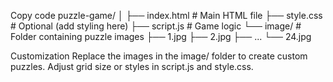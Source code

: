 Copy code
puzzle-game/
│
├── index.html         # Main HTML file
├── style.css          # Optional (add styling here)
├── script.js          # Game logic
└── image/             # Folder containing puzzle images
    ├── 1.jpg
    ├── 2.jpg
    ├── ...
    └── 24.jpg


    
Customization
Replace the images in the image/ folder to create custom puzzles.
Adjust grid size or styles in script.js and style.css.
